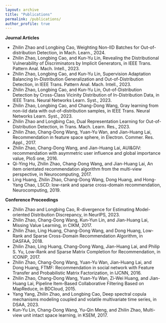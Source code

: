```yaml
---
layout: archive
title: "Publications"
permalink: /publications/
author_profile: true
---
```


**Journal Articles**
* Zhilin Zhao and Longbing Cao, Weighting Non-IID Batches for Out-of-distribution Detection, in Mach. Learn., 2024.
* Zhilin Zhao, Longbing Cao, and Kun-Yu Lin, Revealing the Distributional Vulnerability of Discriminators by Implicit Generators, in IEEE Trans. Pattern Anal. Mach. Intell., 2023.
* Zhilin Zhao, Longbing Cao, and Kun-Yu Lin,  Supervision Adaptation Balancing In-Distribution Generalization and Out-of-Distribution Detection, in IEEE Trans. Pattern Anal. Mach. Intell., 2023.
* Zhilin Zhao, Longbing Cao, and Kun-Yu Lin,  Out-of-Distribution Detection by Cross-Class Vicinity Distribution of In-Distribution Data, in IEEE Trans. Neural Networks Learn. Syst., 2023.
* Zhilin Zhao, Longbing Cao, and Chang-Dong Wang,  Gray learning from non-iid data with out-of-distribution samples, in IEEE Trans. Neural Networks Learn. Syst., 2023. 
* Zhilin Zhao and Longbing Cao, Dual Representation Learning for Out-of-Distribution Detection, in Trans. Mach. Learn. Res., 2023.
* Zhilin Zhao, Chang-Dong Wang, Yuan-Yu Wan, and Jian-Huang Lai, Recommendation in feature space sphere, in Electron. Commer. Res. Appl., 2017.
* Zhilin Zhao, Chang-Dong Wang, and Jian-Huang Lai, AUI&GIV: recommendation with asymmetric user influence and global importance value, PloS one, 2016.
* Qi-Ying Hu, Zhilin Zhao, Chang-Dong Wang, and Jian-Huang Lai, An item orientated recommendation algorithm from the multi-view perspective, in Neurocomputing, 2017.
* Ling Huang, Zhilin Zhao, Chang-Dong Wang, Dong Huang, and Hong-Yang Chao, LSCD: low-rank and sparse cross-domain recommendation, Neurocomputing, 2019.

**Conference Proceedings**
* Zhilin Zhao and Longbing Cao, R-divergence for Estimating Model-oriented Distribution Discrepancy, in NeurIPS, 2023.
* Zhilin Zhao, Chang-Dong Wang, Kun-Yun Lin, and Jian-Huang Lai, Missing Value Learning, in CIKM, 2017.
* Zhilin Zhao, Ling Huang, Chang-Dong Wang, and Dong Huang, Low-Rank and Sparse Cross-Domain Recommendation Algorithm, in DASFAA, 2018.
* Zhilin Zhao, Ling Huang, Chang-Dong Wang, Jian-Huang Lai, and Philip S. Yu, Low-Rank and Sparse Matrix Completion for Recommendation, in ICONIP, 2017.
* Zhilin Zhao, Chang-Dong Wang, Yuan-Yu Wan, Jian-Huang Lai, and Dong Huang, FTMF: Recommendation in social network with Feature Transfer and Probabilistic Matrix Factorization, in ĲCNN, 2016.
* Zhilin Zhao, Chang-Dong Wang, Yuan-Yu Wan, Zi-Wei Huang, and Jian-Huang Lai, Pipeline Item-Based Collaborative Filtering Based on MapReduce, in BDCloud, 2015.
* Yang Yang, Zhilin Zhao, and Longbing Cao, Deep spectral copula mechanisms modeling coupled and volatile multivariate time series, in DSAA, 2023.
* Kun-Yu Lin, Chang-Dong Wang, Yu-Qin Meng, and Zhilin Zhao, Multi-view unit intact space learning, in KSEM, 2017.



